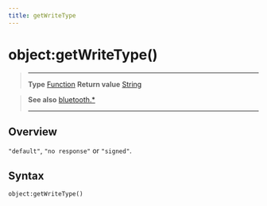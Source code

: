```yaml
---
title: getWriteType
---
```

# object:getWriteType()

> --------------------- ------------------------------------------------------------------------------------------
> __Type__              [Function](https://docs.coronalabs.com/api/type/Function.html)
> __Return value__      [String](https://docs.coronalabs.com/api/type/String.html)


> __See also__          [bluetooth.*](/plugin/bluetooth/)
> --------------------- ------------------------------------------------------------------------------------------

## Overview

`"default"`, `"no response"` or `"signed"`.

## Syntax

	object:getWriteType()